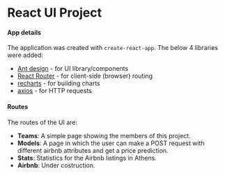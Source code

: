 <h1><strong> React UI Project </h1></strong>

#### App details 

The application was created with `create-react-app`. The below 4 libraries were added:

- [Ant design](https://ant.design/) - for UI library/components
- [React Router](https://reactrouter.com/web/guides/quick-start) - for client-side (browser) routing
- [recharts](https://recharts.org/) - for building charts
- [axios](https://github.com/axios/axios) - for HTTP requests


#### Routes

The routes of the UI are:

- <b>Teams</b>: A simple page showing the members of this project. 
- <b>Models</b>: A page in which the user can make a POST request with different airbnb attributes and get a price prediction. 
- <b>Stats</b>: Statistics for the Airbnb listings in Athens. 
- <b>Airbnb</b>: Under costruction.
